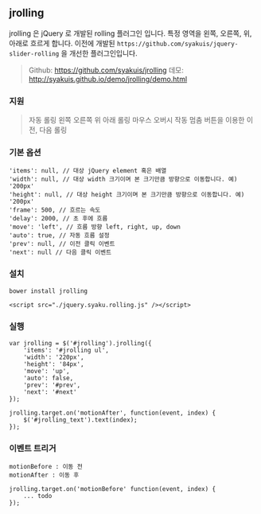 ## jrolling
jrolling 은 jQuery 로 개발된 rolling 플러그인 입니다. 특정 영역을 왼쪽, 오른쪽, 위, 아래로 흐르게 합니다.
이전에 개발된 `https://github.com/syakuis/jquery-slider-rolling` 을 개선한 플러그인입니다.

> Github: https://github.com/syakuis/jrolling
데모: http://syakuis.github.io/demo/jrolling/demo.html

### 지원
> 자동 롤링
왼쪽 오른쪽 위 아래 롤링
마우스 오버시 작동 멈춤
버튼을 이용한 이전, 다음 롤링

### 기본 옵션
```
'items': null, // 대상 jQuery element 혹은 배열
'width': null, // 대상 width 크기이며 본 크기만큼 방향으로 이동합니다. 예) '200px'
'height': null, // 대상 height 크기이며 본 크기만큼 방향으로 이동합니다. 예) '200px'
'frame': 500, // 흐르는 속도
'delay': 2000, // 초 후에 흐름
'move': 'left', // 흐름 방향 left, right, up, down
'auto': true, // 자동 흐름 설정
'prev': null, // 이전 클릭 이벤트
'next': null // 다음 클릭 이벤트
```


### 설치

```
bower install jrolling
```

```
<script src="./jquery.syaku.rolling.js" /></script>
```

### 실행
```
var jrolling = $('#jrolling').jrolling({
    'items': '#jrolling ul',
    'width': '220px',
    'height': '84px',
    'move': 'up',
    'auto': false,
    'prev': '#prev',
    'next': '#next'
});

jrolling.target.on('motionAfter', function(event, index) {
    $('#jrolling_text').text(index);
});
```

### 이벤트 트리거
```
motionBefore : 이동 전
motionAfter : 이동 후

jrolling.target.on('motionBefore' function(event, index) {
	... todo
});
```


